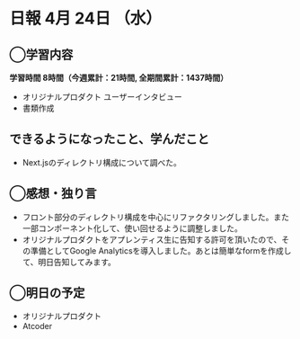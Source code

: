 # 日報  4月 24日 （水）

## ◯学習内容

**学習時間  8時間（今週累計：21時間, 全期間累計：1437時間）**

- オリジナルプロダクト ユーザーインタビュー
- 書類作成

## できるようになったこと、学んだこと

- Next.jsのディレクトリ構成について調べた。

## ◯感想・独り言

- フロント部分のディレクトリ構成を中心にリファクタリングしました。また一部コンポーネント化して、使い回せるように調整しました。
- オリジナルプロダクトをアプレンティス生に告知する許可を頂いたので、その準備としてGoogle Analyticsを導入しました。あとは簡単なformを作成して、明日告知してみます。

## ◯明日の予定

- オリジナルプロダクト
- Atcoder
